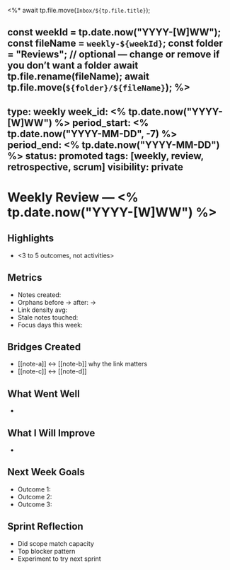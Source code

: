 <%*
await tp.file.move(`Inbox/${tp.file.title}`);

const weekId = tp.date.now("YYYY-[W]WW");
const fileName = `weekly-${weekId}`;
const folder = "Reviews"; // optional — change or remove if you don’t want a folder
await tp.file.rename(fileName);
await tp.file.move(`${folder}/${fileName}`);
%>
---
type: weekly
week_id: <% tp.date.now("YYYY-[W]WW") %>
period_start: <% tp.date.now("YYYY-MM-DD", -7) %>
period_end: <% tp.date.now("YYYY-MM-DD") %>
status: promoted
tags: [weekly, review, retrospective, scrum]
visibility: private
---

# Weekly Review — <% tp.date.now("YYYY-[W]WW") %>

## Highlights
- <3 to 5 outcomes, not activities>

## Metrics
- Notes created: <n>
- Orphans before → after: <n> → <n>
- Link density avg: <n>
- Stale notes touched: <n>
- Focus days this week: <n>

## Bridges Created
- [[note-a]] ↔ [[note-b]] why the link matters
- [[note-c]] ↔ [[note-d]]

## What Went Well
- 

## What I Will Improve
- 

## Next Week Goals
- Outcome 1:
- Outcome 2:
- Outcome 3:

## Sprint Reflection
- Did scope match capacity
- Top blocker pattern
- Experiment to try next sprint
